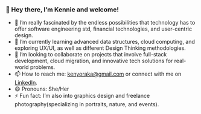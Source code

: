 ### 👋 Hey there, I’m Kennie and welcome! 
- 👀 I’m really fascinated by the endless possibilities that technology has to offer software engineering std, financial technologies, and user-centric design.
- 🌱 I’m currently learning advanced data structures, cloud computing, and exploring UX/UI, as well as different Design Thinking methodologies.
- 💞️ I’m looking to collaborate on projects that involve full-stack development, cloud migration, and innovative tech solutions for real-world problems.
- 📫 How to reach me: [kenyoraka@gmail.com](mailto:kenyoraka@gmail.com) or connect with me on [LinkedIn](https://www.linkedin.com/in/kennie-oraka/).
- 😄 Pronouns: She/Her
- ⚡ Fun fact: I’m also into graphics design and freelance photography(specializing in portraits, nature, and events).


<!---
Kennie03/Kennie03 is a ✨ special ✨ repository because its `README.md` (this file) appears on your GitHub profile.
You can click the Preview link to take a look at your changes.
--->
